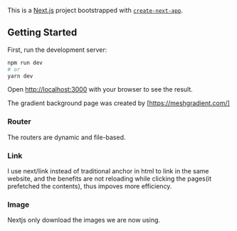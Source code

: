 This is a [Next.js](https://nextjs.org/) project bootstrapped with [`create-next-app`](https://github.com/vercel/next.js/tree/canary/packages/create-next-app).

## Getting Started

First, run the development server:

```bash
npm run dev
# or
yarn dev
```

Open [http://localhost:3000](http://localhost:3000) with your browser to see the result.

The gradient background page was created by [https://meshgradient.com/]

### Router
The routers are dynamic and file-based.

### Link
I use next/link instead of traditional anchor in html to link in the same website, and the benefits are not reloading while clicking the pages(it prefetched the contents), thus impoves more efficiency.

### Image
Nextjs only download the images we are now using.